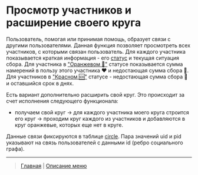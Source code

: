 # Просмотр участников и расширение своего круга

Пользователь, помогая или принимая помощь, образует связи с другими пользователями. Данная функция позволяет просмотреть всех участников, с которыми связан пользователь. Для каждого участника показывается краткая информация - его [статус](../actions/change_status.md) и текущая ситуация сбора. Для участника в ["Оранжевом 🔆"](../statuses/orange.md) статусе показывается сумма намерений в пользу этого участника ❤️ и недостающая сумма сбора 🙏. Для участников в ["Красном 🆘"](../statuses/red.md) статусе - недостающая сумма сбора 🙏 и оставшийся срок в днях. 

Есть вариант дополнительно расширить свой круг. Это происходит за счет исполнения следующего функционала:
- получаем свой круг -> для каждого участника моего круга строится его круг -> проходим круг каждого из участников и добавляются в круг оранжевые, которых еще нет в круге.  

Данные связи фиксируются в таблице [circle](../tables/circle.md). Пара значений uid и pid указывают на связь пользователей с данными id (ребро социального графа).

---
> [Главная](../index.md)  |  [Описание меню](../faq/menu.md)
